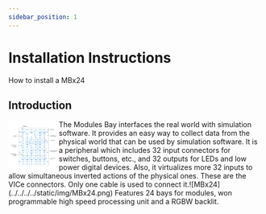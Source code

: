 ```yaml
---
sidebar_position: 1
---
```


# Installation Instructions

How to install a MBx24

## Introduction

<img align="left" width="100" height="100" src="../../../../static/img/MBx24.png">
The Modules Bay  interfaces the real world with simulation software. It provides an easy way to collect data from the physical world that can be used by simulation software.
It is a peripheral which includes 32 input connectors for switches, buttons, etc., and 32 outputs for LEDs and low power digital devices. Also, it virtualizes more 32 inputs to allow simultaneous inverted actions of the physical ones. These are the VICe connectors.
Only one cable is used to connect it.![MBx24](../../../../static/img/MBx24.png)
Features 24 bays for modules, won programmable high speed processing unit and a RGBW backlit.
